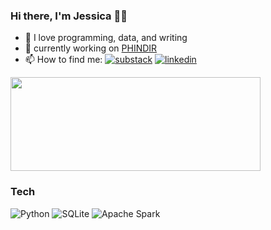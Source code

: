 ### Hi there, I'm Jessica 👋🏽


* 🌱 I love programming, data, and writing
* 🔭 currently working on [PHINDIR](https://www.cdc.gov/phin/tools/phindir/index.html)
* 📫 How to find me: 
[![substack](https://img.shields.io/badge/Substack-FF6719?style=for-the-badge&logo=substack&logocolor=white)](https://maple.substack.com/p/coming-soon?showWelcome=true)
[![linkedin](https://img.shields.io/badge/Linkedin-0A66C2?style=for-the-badge&logo=linkedin&logocolor=white)](https://www.linkedin.com/in/jessmaple/)


<a href="https://github.com/anuraghazra/github-readme-stats">
  <img align="center" src="https://github-readme-stats.vercel.app/api?username=jessmaple&show_icons=true&theme=tokyonight" width="400" height="150"/>
</a>


### Tech

![Python](https://img.shields.io/badge/python-3670A0?style=for-the-badge&logo=python&logoColor=ffdd54)
![SQLite](https://img.shields.io/badge/sqlite-%2307405e.svg?style=for-the-badge&logo=sqlite&logoColor=white)
![Apache Spark](https://img.shields.io/badge/Apache%20Spark-E25A1C?style=for-the-badge&logo=apache-spark&logoColor=white)

